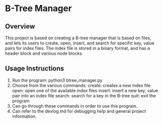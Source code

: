 # B-Tree Manager

## Overview
This project is based on creating a B-tree manager that is based on files, and lets its users to create, open, insert, and search for specific key, value pairs for index files. The index file is stored in a binary format, and has a header block and various node blocks.

## Usage Instructions
1. Run the program:
    python3 btree_manager.py
2. Choose from the various commands:
    create: creates a new index file
    open: open one of the available index files
    insert: insert a new key, value pair into an index file
    search: search for a key in the B-tree
    quit: exit the program
3. Can go through these commands in order to use this program.
4. Can refer to the devlog.md for debugging help and general project information.